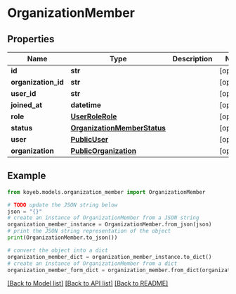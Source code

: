 # OrganizationMember


## Properties

Name | Type | Description | Notes
------------ | ------------- | ------------- | -------------
**id** | **str** |  | [optional] 
**organization_id** | **str** |  | [optional] 
**user_id** | **str** |  | [optional] 
**joined_at** | **datetime** |  | [optional] 
**role** | [**UserRoleRole**](UserRoleRole.md) |  | [optional] 
**status** | [**OrganizationMemberStatus**](OrganizationMemberStatus.md) |  | [optional] 
**user** | [**PublicUser**](PublicUser.md) |  | [optional] 
**organization** | [**PublicOrganization**](PublicOrganization.md) |  | [optional] 

## Example

```python
from koyeb.models.organization_member import OrganizationMember

# TODO update the JSON string below
json = "{}"
# create an instance of OrganizationMember from a JSON string
organization_member_instance = OrganizationMember.from_json(json)
# print the JSON string representation of the object
print(OrganizationMember.to_json())

# convert the object into a dict
organization_member_dict = organization_member_instance.to_dict()
# create an instance of OrganizationMember from a dict
organization_member_form_dict = organization_member.from_dict(organization_member_dict)
```
[[Back to Model list]](../README.md#documentation-for-models) [[Back to API list]](../README.md#documentation-for-api-endpoints) [[Back to README]](../README.md)



